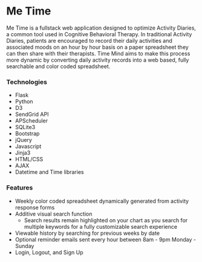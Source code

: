 # Me Time

Me Time is a fullstack web application designed to optimize Activity Diaries, a common tool used in Cognitive Behavioral Therapy. In traditional Activity Diaries, patients are encouraged to record their daily activities and associated moods on an hour by hour basis on a paper spreadsheet they can then share with their therapists. Time Mind aims to make this process more dynamic by converting daily activity records into a web based, fully searchable and color coded spreadsheet.


### Technologies
* Flask
* Python
* D3
* SendGrid API
* APScheduler
* SQLite3
* Bootstrap
* jQuery
* Javascript
* Jinja3
* HTML/CSS
* AJAX
* Datetime and Time libraries

### Features
* Weekly color coded spreadsheet dynamically generated from activity response forms
* Additive visual search function
    * Search results remain highlighted on your chart as you search for multiple keywords for a fully customizable search experience
* Viewable history by searching for previous weeks by date 
* Optional reminder emails sent every hour between 8am - 9pm Monday - Sunday
* Login, Logout, and Sign Up 

